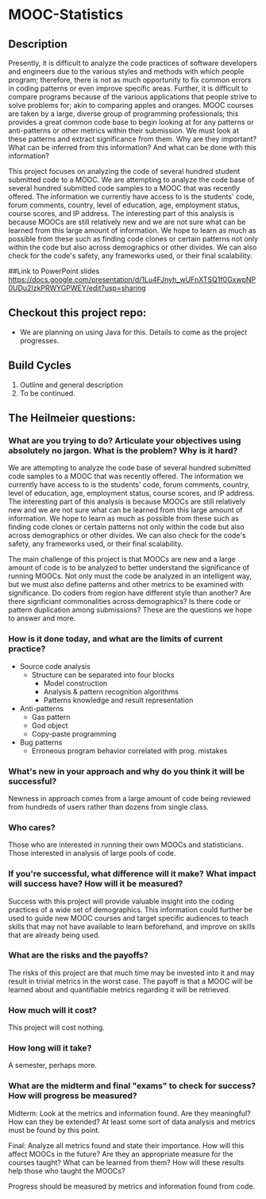 # MOOC-Statistics

## Description
Presently, it is difficult to analyze the code practices of software developers and engineers due to the various styles and methods with which people program; therefore, there is not as much opportunity to fix common errors in coding patterns or even improve specific areas. Further, it is difficult to compare programs because of the various applications that people strive to solve problems for; akin to comparing apples and oranges. MOOC courses are taken by a large, diverse group of programming professionals; this provides a great common code base to begin looking at for any patterns or anti-patterns or other metrics within their submission. We must look at these patterns and extract significance from them. Why are they important? What can be inferred from this information? And what can be done with this information? 

This project focuses on analyzing the code of several hundred student submitted code to a MOOC. We are attempting to analyze the code base of several hundred submitted code samples to a MOOC that was recently offered. The information we currently have access to is the students' code, forum comments, country, level of education, age, employment status, course scores, and IP address. The interesting part of this analysis is because MOOCs are still relatively new and we are not sure what can be learned from this large amount of information. We hope to learn as much as possible from these such as finding code clones or certain patterns not only within the code but also across demographics or other divides. We can also check for the code's safety, any frameworks used, or their final scalability. 

##Link to PowerPoint slides
https://docs.google.com/presentation/d/1Lu4FJnyh_wUFnXTSQ1f0GxwpNP0UDu2IzkPRWYGPWEY/edit?usp=sharing

## Checkout this project repo:
- We are planning on using Java for this. Details to come as the project progresses. 

## Build Cycles
1. Outline and general description
2. To be continued.

## The Heilmeier questions:
### What are you trying to do? Articulate your objectives using absolutely no jargon. What is the problem? Why is it hard?
We are attempting to analyze the code base of several hundred submitted code samples to a MOOC that was recently offered. The information we currently have access to is the students' code, forum comments, country, level of education, age, employment status, course scores, and IP address. The interesting part of this analysis is because MOOCs are still relatively new and we are not sure what can be learned from this large amount of information. We hope to learn as much as possible from these such as finding code clones or certain patterns not only within the code but also across demographics or other divides. We can also check for the code's safety, any frameworks used, or their final scalability. 

The main challenge of this project is that MOOCs are new and a large amount of code is to be analyzed to better understand the significance of running MOOCs. Not only must the code be analyzed in an intelligent way, but we must also define patterns and other metrics to be examined with significance. Do coders from region have different style than another? Are there signficiant commonalities across demographics? Is there code or pattern duplication among submissions? These are the questions we hope to answer and more. 

### How is it done today, and what are the limits of current practice?
- Source code analysis
  - Structure can be separated into four blocks
    - Model construction
    - Analysis & pattern recognition algorithms
    - Patterns knowledge and result representation
- Anti-patterns
  - Gas pattern
  - God object
  - Copy-paste programming
- Bug patterns
  - Erroneous program behavior correlated with prog. mistakes
  

### What's new in your approach and why do you think it will be successful?
Newness in approach comes from a large amount of code being reviewed from hundreds of users rather than dozens from single class. 

### Who cares?
Those who are interested in running their own MOOCs and statisticians. Those interested in analysis of large pools of code. 

### If you're successful, what difference will it make? What impact will success have? How will it be measured?
Success with this project will provide valuable insight into the coding practices of a wide set of demographics. This information could further be used to guide new MOOC courses and target specific audiences to teach skills that may not have available to learn beforehand, and improve on skills that are already being used.

### What are the risks and the payoffs?
The risks of this project are that much time may be invested into it and may result in trivial metrics in the worst case. The payoff is that a MOOC will be learned about and quantifiable metrics regarding it will be retrieved. 

### How much will it cost?
This project will cost nothing.
### How long will it take?
A semester, perhaps more. 
### What are the midterm and final "exams" to check for success? How will progress be measured?
Midterm:
Look at the metrics and information found. Are they meaningful? How can they be extended? At least some sort of data analysis and metrics must be found by this point.

Final: 
Analyze all metrics found and state their importance. How will this affect MOOCs in the future? Are they an appropriate measure for the courses taught? What can be learned from them? How will these results help those who taught the MOOCs?

Progress should be measured by metrics and information found from code. 
